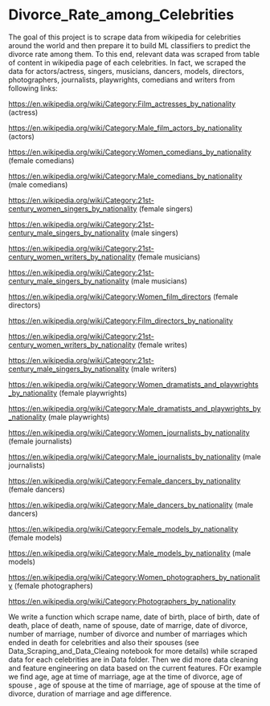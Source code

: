 # Divorce_Rate_among_Celebrities

The goal of this project is to scrape data from wikipedia for celebrities around the world and then prepare it to build ML classifiers to predict the divorce rate among them. To this end, relevant data was scraped from table of content in wikipedia page of each celebrities. In fact, we scraped the data for actors/actress, singers, musicians, dancers, models, directors, photographers, journalists, playwrights, comedians and writers from following links:

https://en.wikipedia.org/wiki/Category:Film_actresses_by_nationality (actress)

https://en.wikipedia.org/wiki/Category:Male_film_actors_by_nationality (actors)

https://en.wikipedia.org/wiki/Category:Women_comedians_by_nationality (female comedians)

https://en.wikipedia.org/wiki/Category:Male_comedians_by_nationality (male comedians)

https://en.wikipedia.org/wiki/Category:21st-century_women_singers_by_nationality (female singers)

https://en.wikipedia.org/wiki/Category:21st-century_male_singers_by_nationality (male singers)

https://en.wikipedia.org/wiki/Category:21st-century_women_writers_by_nationality (female musicians)

https://en.wikipedia.org/wiki/Category:21st-century_male_singers_by_nationality (male musicians)

https://en.wikipedia.org/wiki/Category:Women_film_directors (female directors)

https://en.wikipedia.org/wiki/Category:Film_directors_by_nationality 

https://en.wikipedia.org/wiki/Category:21st-century_women_writers_by_nationality (female writes)

https://en.wikipedia.org/wiki/Category:21st-century_male_singers_by_nationality (male writers)

https://en.wikipedia.org/wiki/Category:Women_dramatists_and_playwrights_by_nationality (female playwrights)

https://en.wikipedia.org/wiki/Category:Male_dramatists_and_playwrights_by_nationality (male playwrights)

https://en.wikipedia.org/wiki/Category:Women_journalists_by_nationality (female journalists)

https://en.wikipedia.org/wiki/Category:Male_journalists_by_nationality (male journalists)

https://en.wikipedia.org/wiki/Category:Female_dancers_by_nationality (female dancers)

https://en.wikipedia.org/wiki/Category:Male_dancers_by_nationality (male dancers)

https://en.wikipedia.org/wiki/Category:Female_models_by_nationality (female models)

https://en.wikipedia.org/wiki/Category:Male_models_by_nationality (male models)

https://en.wikipedia.org/wiki/Category:Women_photographers_by_nationality (female photographers)

https://en.wikipedia.org/wiki/Category:Photographers_by_nationality 

We write a function which scrape name, date of birth, place of birth, date of death, place of death, name of spouse, date of marrige, date of divorce, number of marriage, number of divorce and number of marriages which ended in death for celebrities and also their spouses (see Data_Scraping_and_Data_Cleaing notebook for more details) while scraped data for each celebrities are in Data folder. Then we did more data cleaning and feature engineering on data based on the current features. FOr example we find age, age at time of marriage, age at the time of divorce, age of spouse , age of spouse at the time of marriage, age of spouse at the time of divorce, duration of marriage and age difference. 



